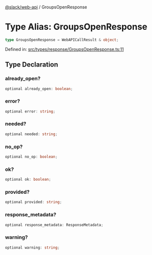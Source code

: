 [@slack/web-api](../index.md) / GroupsOpenResponse

# Type Alias: GroupsOpenResponse

```ts
type GroupsOpenResponse = WebAPICallResult & object;
```

Defined in: [src/types/response/GroupsOpenResponse.ts:11](https://github.com/slackapi/node-slack-sdk/blob/main/packages/web-api/src/types/response/GroupsOpenResponse.ts#L11)

## Type Declaration

### already\_open?

```ts
optional already_open: boolean;
```

### error?

```ts
optional error: string;
```

### needed?

```ts
optional needed: string;
```

### no\_op?

```ts
optional no_op: boolean;
```

### ok?

```ts
optional ok: boolean;
```

### provided?

```ts
optional provided: string;
```

### response\_metadata?

```ts
optional response_metadata: ResponseMetadata;
```

### warning?

```ts
optional warning: string;
```
